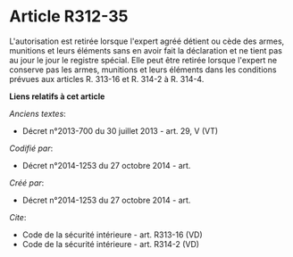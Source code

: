 # Article R312-35

L'autorisation est retirée lorsque l'expert agréé détient ou cède des armes, munitions et leurs éléments sans en avoir fait
la déclaration et ne tient pas au jour le jour le registre spécial. Elle peut être retirée lorsque l'expert ne conserve pas
les armes, munitions et leurs éléments dans les conditions prévues aux articles R. 313-16 et R. 314-2 à R. 314-4.

**Liens relatifs à cet article**

_Anciens textes_:

  - Décret n°2013-700 du 30 juillet 2013 - art. 29, V (VT)

_Codifié par_:

  - Décret n°2014-1253 du 27 octobre 2014 - art.

_Créé par_:

  - Décret n°2014-1253 du 27 octobre 2014 - art.

_Cite_:

  - Code de la sécurité intérieure - art. R313-16 (VD)
  - Code de la sécurité intérieure - art. R314-2 (VD)
